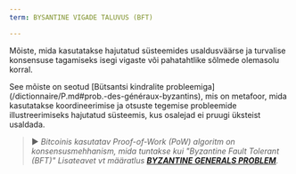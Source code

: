 ```yaml
---
term: BYSANTINE VIGADE TALUVUS (BFT)

---
```

Mõiste, mida kasutatakse hajutatud süsteemides usaldusväärse ja turvalise konsensuse tagamiseks isegi vigaste või pahatahtlike sõlmede olemasolu korral.

See mõiste on seotud [Bütsantsi kindralite probleemiga] (/dictionnaire/P.md#prob.-des-généraux-byzantins), mis on metafoor, mida kasutatakse koordineerimise ja otsuste tegemise probleemide illustreerimiseks hajutatud süsteemis, kus osalejad ei pruugi üksteist usaldada.

> ► *Bitcoinis kasutatav Proof-of-Work (PoW) algoritm on konsensusmehhanism, mida tuntakse kui "Byzantine Fault Tolerant (BFT)" Lisateavet vt määratlus **[BYZANTINE GENERALS PROBLEM](/dictionnaire/P.md#prob.-des-généraux-byzantins)**.*
